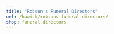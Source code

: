 ```yaml
---
title: "Robson's Funeral Directors"
url: /hawick/robsons-funeral-directors/
shop: funeral directors
---
```


